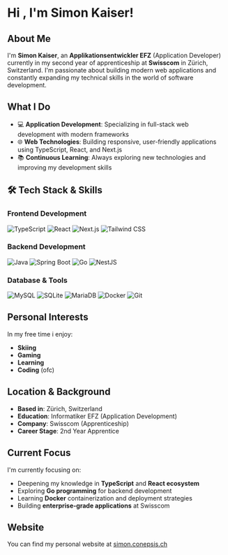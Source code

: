 # Hi , I'm Simon Kaiser!

## About Me

I'm **Simon Kaiser**, an **Applikationsentwickler EFZ** (Application Developer) currently in my second year of apprenticeship at **Swisscom** in Zürich, Switzerland. I'm passionate about building modern web applications and constantly expanding my technical skills in the world of software development.

## What I Do

- 💻 **Application Development**: Specializing in full-stack web development with modern frameworks
- 🌐 **Web Technologies**: Building responsive, user-friendly applications using TypeScript, React, and Next.js
- 📚 **Continuous Learning**: Always exploring new technologies and improving my development skills

## 🛠️ Tech Stack & Skills

### Frontend Development
![TypeScript](https://img.shields.io/badge/TypeScript-3178C6?style=flat&logo=typescript&logoColor=white)
![React](https://img.shields.io/badge/React-61DAFB?style=flat&logo=react&logoColor=black)
![Next.js](https://img.shields.io/badge/Next.js-000000?style=flat&logo=next.js&logoColor=white)
![Tailwind CSS](https://img.shields.io/badge/Tailwind_CSS-06B6D4?style=flat&logo=tailwind-css&logoColor=white)

### Backend Development
![Java](https://img.shields.io/badge/Java-ED8B00?style=flat&logo=openjdk&logoColor=white)
![Spring Boot](https://img.shields.io/badge/Spring_Boot-6DB33F?style=flat&logo=spring-boot&logoColor=white)
![Go](https://img.shields.io/badge/Go-00ADD8?style=flat&logo=go&logoColor=white)
![NestJS](https://img.shields.io/badge/NestJS-E0234E?style=flat&logo=nestjs&logoColor=white)

### Database & Tools
![MySQL](https://img.shields.io/badge/MySQL-4479A1?style=flat&logo=mysql&logoColor=white)
![SQLite](https://img.shields.io/badge/SQLite-003B57?style=flat&logo=sqlite&logoColor=white)
![MariaDB](https://img.shields.io/badge/MariaDB-003545?style=flat&logo=mariadb&logoColor=white)
![Docker](https://img.shields.io/badge/Docker-2496ED?style=flat&logo=docker&logoColor=white)
![Git](https://img.shields.io/badge/Git-F05032?style=flat&logo=git&logoColor=white)

## Personal Interests

In my free time i enjoy:
- **Skiing**
- **Gaming**
- **Learning**
- **Coding** (ofc)

## Location & Background

- **Based in**: Zürich, Switzerland
- **Education**: Informatiker EFZ (Application Development)
- **Company**: Swisscom (Apprenticeship)
- **Career Stage**: 2nd Year Apprentice

## Current Focus

I'm currently focusing on:
- Deepening my knowledge in **TypeScript** and **React ecosystem**
- Exploring **Go programming** for backend development
- Learning **Docker** containerization and deployment strategies
- Building **enterprise-grade applications** at Swisscom

## Website

You can find my personal website at [simon.conepsis.ch](https://simon.conepsis.ch)
